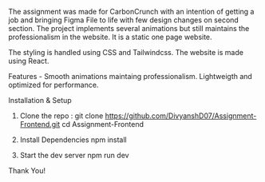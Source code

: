 The assignment was made for CarbonCrunch with an intention of getting a job and bringing Figma File to life with few design changes on second section. The project implements several animations but still maintains the professionalism in the website. It is a static one page website.

The styling is handled using CSS and Tailwindcss. The website is made using React.

Features - 
Smooth animations maintaing professionalism.
Lightweigth and optimized for performance.


Installation & Setup
1. Clone the repo :
    git clone https://github.com/DivyanshD07/Assignment-Frontend.git
    cd Assignment-Frontend

2. Install Dependencies
    npm install

3. Start the dev server
    npm run dev

Thank You!